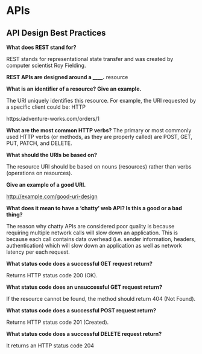 # APIs


## API Design Best Practices

**What does REST stand for?**

REST stands for representational state transfer and was created by computer scientist Roy Fielding.

**REST APIs are designed around a ____.**
resource

**What is an identifier of a resource? Give an example.**

The URI uniquely identifies this resource. For example, the URI requested by a specific client could be: HTTP

https:/adventure-works.com/orders/1

**What are the most common HTTP verbs?**
The primary or most commonly used HTTP verbs (or methods, as they are properly called) are POST, GET, PUT, PATCH, and DELETE.


**What should the URIs be based on?**

The resource URI should be based on nouns (resources) rather than verbs (operations on resources).

**Give an example of a good URI.**

http://example.com/good-uri-design

**What does it mean to have a ‘chatty’ web API? Is this a good or a bad thing?**

The reason why chatty APIs are considered poor quality is because requiring multiple network calls will slow down an application. This is because each call contains data overhead (i.e. sender information, headers, authentication) which will slow down an application as well as network latency per each request.


**What status code does a successful GET request return?**

Returns HTTP status code 200 (OK).

**What status code does an unsuccessful GET request return?**

If the resource cannot be found, the method should return 404 (Not Found).

**What status code does a successful POST request return?**


Returns HTTP status code 201 (Created).

**What status code does a successful DELETE request return?**

It returns an HTTP status code 204 